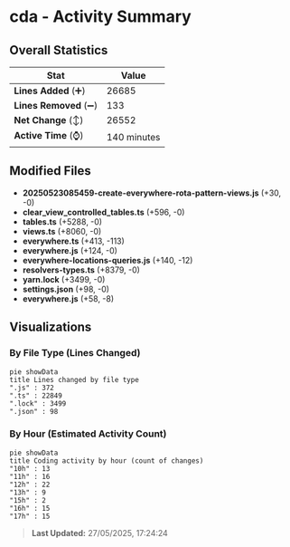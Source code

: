 # cda - Activity Summary 

## Overall Statistics

| Stat                   | Value                                                             |
| ---------------------- | ----------------------------------------------------------------- |
| **Lines Added** (➕)   | 26685                                          |
| **Lines Removed** (➖) | 133                                        |
| **Net Change** (↕)    | 26552                |
| **Active Time** (⌚)   | 140 minutes |


## Modified Files
- **20250523085459-create-everywhere-rota-pattern-views.js** (+30, -0)
- **clear_view_controlled_tables.ts** (+596, -0)
- **tables.ts** (+5288, -0)
- **views.ts** (+8060, -0)
- **everywhere.ts** (+413, -113)
- **everywhere.js** (+124, -0)
- **everywhere-locations-queries.js** (+140, -12)
- **resolvers-types.ts** (+8379, -0)
- **yarn.lock** (+3499, -0)
- **settings.json** (+98, -0)
- **everywhere.js** (+58, -8)

## Visualizations

### By File Type (Lines Changed)

```mermaid
pie showData
title Lines changed by file type
".js" : 372
".ts" : 22849
".lock" : 3499
".json" : 98
```

### By Hour (Estimated Activity Count)

```mermaid
pie showData
title Coding activity by hour (count of changes)
"10h" : 13
"11h" : 16
"12h" : 22
"13h" : 9
"15h" : 2
"16h" : 15
"17h" : 15
```


> **Last Updated:** 27/05/2025, 17:24:24